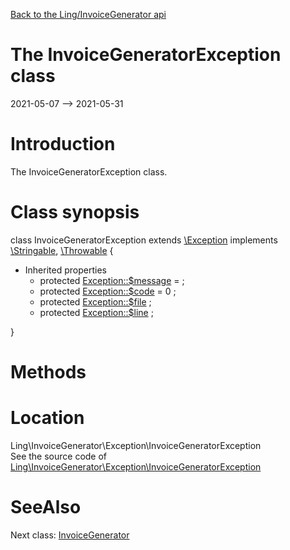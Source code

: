 [Back to the Ling/InvoiceGenerator api](https://github.com/lingtalfi/InvoiceGenerator/blob/master/doc/api/Ling/InvoiceGenerator.md)



The InvoiceGeneratorException class
================
2021-05-07 --> 2021-05-31






Introduction
============

The InvoiceGeneratorException class.



Class synopsis
==============


class <span class="pl-k">InvoiceGeneratorException</span> extends [\Exception](http://php.net/manual/en/class.exception.php) implements [\Stringable](https://wiki.php.net/rfc/stringable), [\Throwable](http://php.net/manual/en/class.throwable.php) {

- Inherited properties
    - protected  [Exception::$message](#property-message) =  ;
    - protected  [Exception::$code](#property-code) = 0 ;
    - protected  [Exception::$file](#property-file) ;
    - protected  [Exception::$line](#property-line) ;

}






Methods
==============






Location
=============
Ling\InvoiceGenerator\Exception\InvoiceGeneratorException<br>
See the source code of [Ling\InvoiceGenerator\Exception\InvoiceGeneratorException](https://github.com/lingtalfi/InvoiceGenerator/blob/master/Exception/InvoiceGeneratorException.php)



SeeAlso
==============
Next class: [InvoiceGenerator](https://github.com/lingtalfi/InvoiceGenerator/blob/master/doc/api/Ling/InvoiceGenerator/InvoiceGenerator.md)<br>
